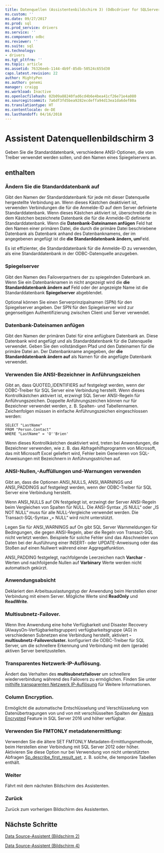 ```yaml
---
title: Datenquellen (Assistentenbildschirm 3) (Odbcdriver for SQLServer) | Microsoft Docs
ms.custom: ''
ms.date: 09/27/2017
ms.prod: sql
ms.prod_service: drivers
ms.service: ''
ms.component: odbc
ms.reviewer: ''
ms.suite: sql
ms.technology:
- drivers
ms.tgt_pltfrm: ''
ms.topic: article
ms.assetid: 76326eeb-1144-4b9f-85db-50524c655d30
caps.latest.revision: 22
author: MightyPen
ms.author: genemi
manager: craigg
ms.workload: Inactive
ms.openlocfilehash: 02b09a88240fad6cd4b6e4bea41cf26e71e4a080
ms.sourcegitcommit: 7a6df3fd5bea9282ecdeffa94d13ea1da6def80a
ms.translationtype: HT
ms.contentlocale: de-DE
ms.lasthandoff: 04/16/2018
---
```

# <a name="data-source-wizard-screen-3"></a>Assistent Datenquellenbildschirm 3

Geben Sie die Standarddatenbank, verschiedene ANSI-Optionen, die vom Treiber verwendet werden sollen, und den Namen eines Spiegelservers an.

## <a name="options"></a>enthalten

### <a name="change-the-default-database-to"></a>Ändern Sie die Standarddatenbank auf

Gibt den Namen der Standarddatenbank für jede mit dieser Datenquelle hergestellte Verbindung an. Wenn dieses Kästchen deaktiviert ist, verwenden Verbindungen die für die Anmelde-ID auf dem Server definierte Standarddatenbank. Wenn dieses Kästchen aktiviert ist, überschreibt die in dem Kästchen bezeichnete Datenbank die für die Anmelde-ID definierte Standarddatenbank. Wenn die **Datenbank-Dateinamen anfügen** Feld hat den Namen einer primären Datei, die durch die primäre Datei beschriebene Datenbank als Datenbank anhand des Datenbanknamens, der im angegebenen angefügt ist die **die Standarddatenbank ändern, um**Feld.

Es ist effizienter, die Standarddatenbank für die Anmelde-ID zu verwenden, als eine Standarddatenbank in der ODBC-Datenquelle anzugeben.

### <a name="mirror-server"></a>Spiegelserver

Gibt den Namen des Failoverpartners der zu spiegelnden Datenbank an. Wenn Sie ein Datenbanknamen in nicht angezeigt wird die **die Standarddatenbank ändern auf** Feld oder der angezeigte Name ist die Standarddatenbank **Spiegelserver** abgeblendet.

Optional können Sie einen Serverprinzipalnamen (SPN) für den Spiegelserver angeben. Der SPN für den Spiegelserver wird zur gegenseitigen Authentifizierung zwischen Client und Server verwendet.

### <a name="attach-database-filename"></a>Datenbank-Dateinamen anfügen

Gibt den Namen der primären Datei für eine anfügbare Datenbank an. Diese Datenbank wird angefügt und als Standarddatenbank für die Datenquelle verwendet. Geben Sie den vollständigen Pfad und den Dateinamen für die primäre Datei an. Der Datenbankname angegeben, der **die Standarddatenbank ändern auf** als Namen für die angefügte Datenbank verwendet.

### <a name="use-ansi-quoted-identifiers"></a>Verwenden Sie ANSI-Bezeichner in Anführungszeichen

Gibt an, dass QUOTED_IDENTIFIERS auf festgelegt werden, wenn der ODBC-Treiber für SQL Server eine Verbindung herstellt. Wenn dieses Kontrollkästchen aktiviert ist, erzwingt SQL Server ANSI-Regeln für Anführungszeichen. Doppelte Anführungszeichen können nur für Bezeichner verwendet werden, z. B. Spalten- und Tabellennamen. Zeichenfolgen müssen in einfache Anführungszeichen eingeschlossen werden:

```
SELECT "LastName"
FROM "Person.Contact"
WHERE "LastName" = 'O''Brien'
```

Wenn dieses Kontrollkästchen deaktiviert wird, treten bei Anwendungen, die Bezeichner verwenden, wie z. B. das Abfragehilfsprogramm von Microsoft, das mit Microsoft Excel geliefert wird, Fehler beim Generieren von SQL-Anweisungen mit Bezeichnern in Anführungsstrichen auf.

### <a name="use-ansi-nulls-paddings-and-warnings"></a>ANSI-Nullen,-Auffüllungen und-Warnungen verwenden

Gibt an, dass die Optionen ANSI_NULLS, ANSI_WARNINGS und ANSI_PADDINGS auf festgelegt werden, wenn der ODBC-Treiber für SQL Server eine Verbindung herstellt.

Wenn ANSI_NULLS auf ON festgelegt ist, erzwingt der Server ANSI-Regeln beim Vergleichen von Spalten für NULL. Die ANSI-Syntax „IS NULL“ oder „IS NOT NULL“ muss für alle NULL-Vergleiche verwendet werden. Die Transact-SQL-Syntax „= NULL“ wird nicht unterstützt.

Legen Sie für ANSI_WARNINGS auf On gibt SQL Server Warnmeldungen für Bedingungen, die gegen ANSI-Regeln, aber die Regeln von Transact-SQL nicht verletzt werden. Beispiele für solche Fehler sind das Abschneiden von Daten bei der Ausführung einer INSERT- oder UPDATE-Anweisung oder das Stoßen auf einen Nullwert während einer Aggregatfunktion. 

ANSI_PADDING festgelegt, nachfolgende Leerzeichen nach **Varchar** -Werten und nachfolgende Nullen auf **Varbinary** Werte werden nicht automatisch gekürzt.

### <a name="application-intent"></a>Anwendungsabsicht

Deklariert den Arbeitsauslastungstyp der Anwendung beim Herstellen einer Verbindung mit einem Server. Mögliche Werte sind **ReadOnly** und **ReadWrite**.

### <a name="multi-subnet-failover"></a>Multisubnetz-Failover.

Wenn Ihre Anwendung eine hohe Verfügbarkeit und Disaster Recovery (AlwaysOn-Verfügbarkeitsgruppen) verfügbarkeitsgruppe (AG) in verschiedenen Subnetzen eine Verbindung herstellt, aktiviert **-multisubnetz-Failovercluster.** konfiguriert die ODBC-Treiber für SQL Server, um die schnellere Erkennung und Verbindung mit dem (gerade) aktiven Server bereitzustellen.

### <a name="transparent-network-ip-resolution"></a>Transparentes Netzwerk-IP-Auflösung.

Ändert das Verhalten des **multisubnetzfailover** um schnellere wiederverbindung während des Failovers zu ermöglichen. Finden Sie unter [mithilfe transparenten Netzwerk IP-Auflösung](../../../connect/odbc/using-transparent-network-ip-resolution.md) für Weitere Informationen.

### <a name="column-encryption"></a>Column Encryption.

Ermöglicht die automatische Entschlüsselung und Verschlüsselung von Datenübertragungen von und von mit verschlüsselten Spalten der [Always Encrypted](../../../connect/odbc/using-always-encrypted-with-the-odbc-driver.md) Feature in SQL Server 2016 und höher verfügbar.

### <a name="use-fmtonly-metadata-discovery"></a>Verwenden Sie FMTONLY metadatenermittlung:

Verwenden Sie die ältere SET FMTONLY Metadaten-Ermittlungsmethode, beim Herstellen einer Verbindung mit SQL Server 2012 oder höher. Aktivieren Sie diese Option nur bei Verwendung von nicht unterstützten Abfragen [Sp_describe_first_result_set](../../../relational-databases/system-stored-procedures/sp-describe-first-result-set-transact-sql.md), z. B. solche, die temporäre Tabellen enthält. 

### <a name="next"></a>Weiter

Fährt mit dem nächsten Bildschirm des Assistenten.

### <a name="back"></a>Zurück

Zurück zum vorherigen Bildschirm des Assistenten.

## <a name="next-steps"></a>Nächste Schritte

[Data Source-Assistent (Bildschirm 2)](../../../connect/odbc/windows/dsn-wizard-2.md)

[Data Source-Assistent (Bildschirm 4)](../../../connect/odbc/windows/dsn-wizard-4.md)
